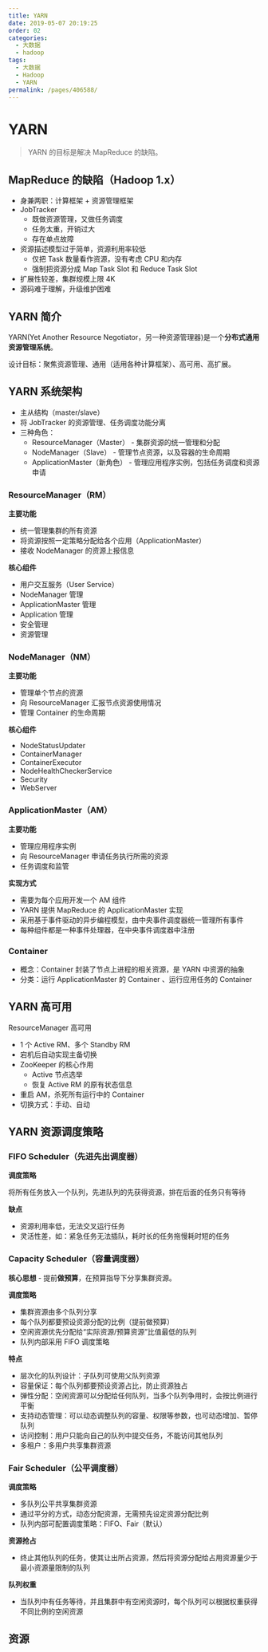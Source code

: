 ```yaml
---
title: YARN
date: 2019-05-07 20:19:25
order: 02
categories:
  - 大数据
  - hadoop
tags:
  - 大数据
  - Hadoop
  - YARN
permalink: /pages/406588/
---
```


# YARN

> YARN 的目标是解决 MapReduce 的缺陷。

## MapReduce 的缺陷（Hadoop 1.x）

- 身兼两职：计算框架 + 资源管理框架
- JobTracker
  - 既做资源管理，又做任务调度
  - 任务太重，开销过大
  - 存在单点故障
- 资源描述模型过于简单，资源利用率较低
  - 仅把 Task 数量看作资源，没有考虑 CPU 和内存
  - 强制把资源分成 Map Task Slot 和 Reduce Task Slot
- 扩展性较差，集群规模上限 4K
- 源码难于理解，升级维护困难

## YARN 简介

YARN(Yet Another Resource Negotiator，另一种资源管理器)是一个**分布式通用资源管理系统**。

设计目标：聚焦资源管理、通用（适用各种计算框架）、高可用、高扩展。

## YARN 系统架构

- 主从结构（master/slave）
- 将 JobTracker 的资源管理、任务调度功能分离
- 三种角色：
  - ResourceManager（Master） - 集群资源的统一管理和分配
  - NodeManager（Slave） - 管理节点资源，以及容器的生命周期
  - ApplicationMaster（新角色） - 管理应用程序实例，包括任务调度和资源申请

### ResourceManager（RM）

**主要功能**

- 统一管理集群的所有资源
- 将资源按照一定策略分配给各个应用（ApplicationMaster）
- 接收 NodeManager 的资源上报信息

**核心组件**

- 用户交互服务（User Service）
- NodeManager 管理
- ApplicationMaster 管理
- Application 管理
- 安全管理
- 资源管理

### NodeManager（NM）

**主要功能**

- 管理单个节点的资源
- 向 ResourceManager 汇报节点资源使用情况
- 管理 Container 的生命周期

**核心组件**

- NodeStatusUpdater
- ContainerManager
- ContainerExecutor
- NodeHealthCheckerService
- Security
- WebServer

### ApplicationMaster（AM）

**主要功能**

- 管理应用程序实例
- 向 ResourceManager 申请任务执行所需的资源
- 任务调度和监管

**实现方式**

- 需要为每个应用开发一个 AM 组件
- YARN 提供 MapReduce 的 ApplicationMaster 实现
- 采用基于事件驱动的异步编程模型，由中央事件调度器统一管理所有事件
- 每种组件都是一种事件处理器，在中央事件调度器中注册

### Container

- 概念：Container 封装了节点上进程的相关资源，是 YARN 中资源的抽象
- 分类：运行 ApplicationMaster 的 Container 、运行应用任务的 Container

## YARN 高可用

ResourceManager 高可用

- 1 个 Active RM、多个 Standby RM
- 宕机后自动实现主备切换
- ZooKeeper 的核心作用
  - Active 节点选举
  - 恢复 Active RM 的原有状态信息
- 重启 AM，杀死所有运行中的 Container
- 切换方式：手动、自动

## YARN 资源调度策略

### FIFO Scheduler（先进先出调度器）

**调度策略**

将所有任务放入一个队列，先进队列的先获得资源，排在后面的任务只有等待

**缺点**

- 资源利用率低，无法交叉运行任务
- 灵活性差，如：紧急任务无法插队，耗时长的任务拖慢耗时短的任务

### Capacity Scheduler（容量调度器）

**核心思想** - 提前**做预算**，在预算指导下分享集群资源。

**调度策略**

- 集群资源由多个队列分享
- 每个队列都要预设资源分配的比例（提前做预算）
- 空闲资源优先分配给“实际资源/预算资源”比值最低的队列
- 队列内部采用 FIFO 调度策略

**特点**

- 层次化的队列设计：子队列可使用父队列资源
- 容量保证：每个队列都要预设资源占比，防止资源独占
- 弹性分配：空闲资源可以分配给任何队列，当多个队列争用时，会按比例进行平衡
- 支持动态管理：可以动态调整队列的容量、权限等参数，也可动态增加、暂停队列
- 访问控制：用户只能向自己的队列中提交任务，不能访问其他队列
- 多租户：多用户共享集群资源

### Fair Scheduler（公平调度器）

**调度策略**

- 多队列公平共享集群资源
- 通过平分的方式，动态分配资源，无需预先设定资源分配比例
- 队列内部可配置调度策略：FIFO、Fair（默认）

**资源抢占**

- 终止其他队列的任务，使其让出所占资源，然后将资源分配给占用资源量少于最小资源量限制的队列

**队列权重**

- 当队列中有任务等待，并且集群中有空闲资源时，每个队列可以根据权重获得不同比例的空闲资源

## 资源